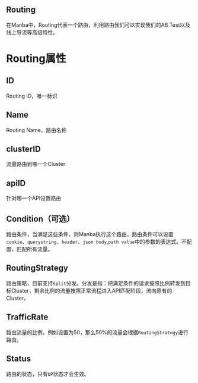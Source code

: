 Routing
------
在Manba中，Routing代表一个路由，利用路由我们可以实现我们的AB Test以及线上导流等高级特性。

# Routing属性
## ID
Routing ID，唯一标识

## Name
Routing Name，路由名称

## clusterID
流量路由到哪一个Cluster

## apiID
针对哪一个API设置路由

## Condition（可选）
路由条件，当满足这些条件，则Manba执行这个路由。路由条件可以设置`cookie`、`querystring`、`header`、`json body`,`path value`中的参数的表达式。不配置，匹配所有流量。

## RoutingStrategy
路由策略，目前支持`Split`分发。分发是指：把满足条件的请求按照比例转发到目标Cluster，剩余比例的流量按照正常流程进入API匹配阶段，流向原有的Cluster。

## TrafficRate
路由流量的比例，例如设置为50，那么50%的流量会根据`RoutingStrategy`进行路由。

## Status
路由的状态，只有`UP`状态才会生效。
